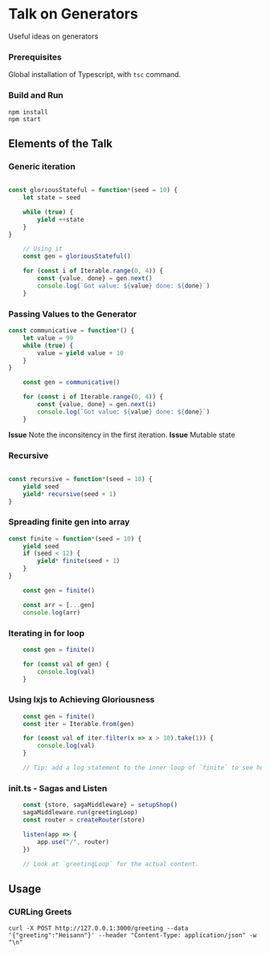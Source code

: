 # Talk on Generators

Useful ideas on generators

### Prerequisites

Global installation of Typescript, with `tsc` command.

### Build and Run

```
npm install
npm start
```

## Elements of the Talk


### Generic iteration
```typescript 

const gloriousStateful = function*(seed = 10) {
	let state = seed

	while (true) {
		yield ++state
	}
}

	// Using it
	const gen = gloriousStateful()

	for (const i of Iterable.range(0, 4)) {
		const {value, done} = gen.next()
		console.log(`Got value: ${value} done: ${done}`)
	}

```

### Passing Values to the Generator

```typescript
const communicative = function*() {
	let value = 99
	while (true) {
		value = yield value + 10
	}
}

	const gen = communicative()

	for (const i of Iterable.range(0, 4)) {
		const {value, done} = gen.next(i)
		console.log(`Got value: ${value} done: ${done}`)
	}
```

**Issue** Note the inconsitency in the first iteration.
**Issue** Mutable state

### Recursive

```typescript

const recursive = function*(seed = 10) {
	yield seed
	yield* recursive(seed + 1)
}

```

### Spreading finite gen into array

```typescript
const finite = function*(seed = 10) {
	yield seed
	if (seed < 12) {
		yield* finite(seed + 1)
	}
}

	const gen = finite()

	const arr = [...gen]
	console.log(arr)
```

### Iterating in for loop

```typescript
	const gen = finite()

	for (const val of gen) {
		console.log(val)
	}
```

### Using Ixjs to Achieving Gloriousness

```typescript
	const gen = finite()
	const iter = Iterable.from(gen)

	for (const val of iter.filter(x => x > 10).take(1)) {
		console.log(val)
	}

	// Tip: add a log statement to the inner loop of `finite` to see how many times it actually runs.
```

### init.ts - Sagas and Listen

```typescript
	const {store, sagaMiddleware} = setupShop()
	sagaMiddleware.run(greetingLoop)
	const router = createRouter(store)

	listen(app => {
		app.use("/", router)
	})

	// Look at `greetingLoop` for the actual content.
```

## Usage

### CURLing Greets

```
curl -X POST http://127.0.0.1:3000/greeting --data '{"greeting":"Heisann"}' --header "Content-Type: application/json" -w "\n"
```
